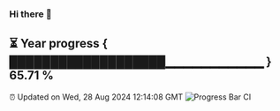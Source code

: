 ### Hi there 👋
⏳ Year progress { ███████████████████▁▁▁▁▁▁▁▁▁▁▁ } 65.71 %
---
⏰ Updated on Wed, 28 Aug 2024 12:14:08 GMT
![Progress Bar CI](https://github.com/Moyi321/Moyi321/workflows/Progress%20Bar%20CI/badge.svg)
